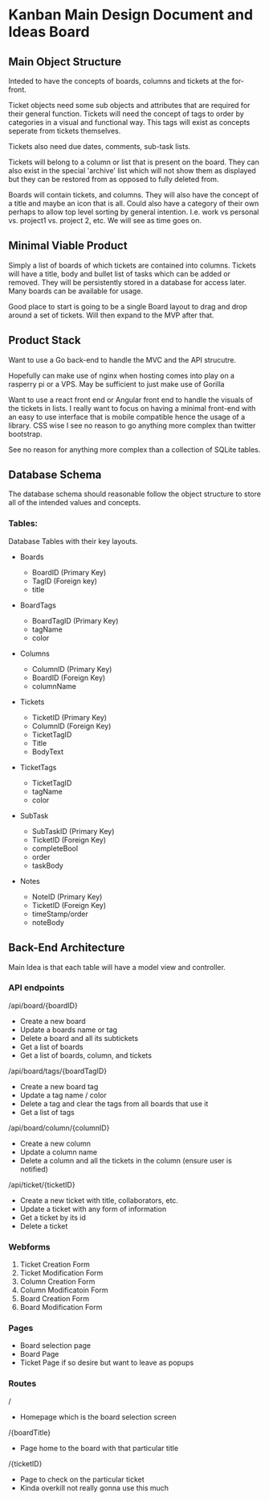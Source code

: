 # Kanban Main Design Document and Ideas Board

## Main Object Structure
Inteded to have the concepts of boards, columns and tickets at the for-front.

Ticket objects need some sub objects and attributes that are required for their general function. Tickets will need the concept of tags to order by categories in a visual and functional way. This tags will exist as concepts seperate from tickets themselves.

Tickets also need due dates, comments, sub-task lists.

Tickets will belong to a column or list that is present on the board. They can also exist in the special 'archive' list which will not show them as displayed but they can be restored from as opposed to fully deleted from.

Boards will contain tickets, and columns. They will also have the concept of a title and maybe an icon that is all. Could also have a category of their own perhaps to allow top level sorting by general intention. I.e. work vs personal vs. project1 vs. project 2, etc. We will see as time goes on.

## Minimal Viable Product
Simply a list of boards of which tickets are contained into columns. Tickets will have a title, body and bullet list of tasks which can be added or removed. They will be persistently stored in a database for access later. Many boards can be available for usage.

Good place to start is going to be a single Board layout to drag and drop around a set of tickets. Will then expand to the MVP after that.

## Product Stack
Want to use a Go back-end to handle the MVC and the API strucutre.

Hopefully can make use of nginx when hosting comes into play on a rasperry pi or a VPS. May be sufficient to just make use of Gorilla

Want to use a react front end or Angular front end to handle the visuals of the tickets in lists. I really want to focus on having a minimal front-end with an easy to use interface that is mobile compatible hence the usage of a library. CSS wise I see no reason to go anything more complex than twitter bootstrap.

See no reason for anything more complex than a collection of SQLite tables.

## Database Schema
The database schema should reasonable follow the object structure to store all of the intended values and concepts.

### Tables:

Database Tables with their key layouts.

- Boards
    - BoardID (Primary Key)
    - TagID (Foreign key)
    - title
- BoardTags
    - BoardTagID (Primary Key)
    - tagName
    - color

- Columns
    - ColumnID (Primary Key)
    - BoardID (Foreign Key)
    - columnName

- Tickets
    - TicketID (Primary Key)
    - ColumnID (Foreign Key)
    - TicketTagID
    - Title
    - BodyText
- TicketTags
    - TicketTagID
    - tagName
    - color
- SubTask
    - SubTaskID (Primary Key)
    - TicketID (Foreign Key)
    - completeBool
    - order
    - taskBody
- Notes
    - NoteID (Primary Key)
    - TicketID (Foreign Key)
    - timeStamp/order
    - noteBody

## Back-End Architecture

Main Idea is that each table will have a model view and controller.

### API endpoints

/api/board/{boardID}
- Create a new board
- Update a boards name or tag
- Delete a board and all its subtickets
- Get a list of boards
- Get a list of boards, column, and tickets

/api/board/tags/{boardTagID}
- Create a new board tag
- Update a tag name / color
- Delete a tag and clear the tags from all boards that use it
- Get a list of tags

/api/board/column/{columnID}
- Create a new column
- Update a column name
- Delete a column and all the tickets in the column (ensure user is notified)

/api/ticket/{ticketID}
- Create a new ticket with title, collaborators, etc.
- Update a ticket with any form of information
- Get a ticket by its id
- Delete a ticket

### Webforms

1. Ticket Creation Form
2. Ticket Modification Form
3. Column Creation Form
4. Column Modificatoin Form
5. Board Creation Form
6. Board Modification Form

### Pages
- Board selection page
- Board Page
- Ticket Page if so desire but want to leave as popups

### Routes
/
- Homepage which is the board selection screen

/{boardTitle}
- Page home to the board with that particular title

/{ticketID}
- Page to check on the particular ticket
- Kinda overkill not really gonna use this much

